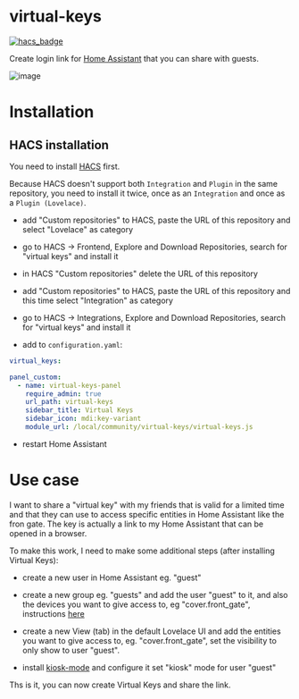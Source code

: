 # virtual-keys
[![hacs_badge](https://img.shields.io/badge/HACS-Custom-41BDF5.svg?style=for-the-badge)](https://github.com/hacs/integration)

Create login link for [Home Assistant](https://www.home-assistant.io/) that you can share with guests.

![image](images/screenshot1.png)

# Installation

## HACS installation

You need to install [HACS](https://hacs.xyz/) first.

Because HACS doesn't support both `Integration` and `Plugin` in the same repository, you need to install it twice, once as an `Integration` and once as a `Plugin (Lovelace)`.

* add "Custom repositories" to HACS, paste the URL of this repository and select "Lovelace" as category

* go to HACS -> Frontend, Explore and Download Repositories, search for "virtual keys" and install it

* in HACS "Custom repositories" delete the URL of this repository

* add "Custom repositories" to HACS, paste the URL of this repository and this time select "Integration" as category

* go to HACS -> Integrations, Explore and Download Repositories, search for "virtual keys" and install it

* add to `configuration.yaml`:

```yaml
virtual_keys:

panel_custom:
  - name: virtual-keys-panel
    require_admin: true
    url_path: virtual-keys
    sidebar_title: Virtual Keys
    sidebar_icon: mdi:key-variant
    module_url: /local/community/virtual-keys/virtual-keys.js
```

* restart Home Assistant

# Use case

I want to share a "virtual key" with my friends that is valid for a limited time and that they can use to access specific entities in Home Assistant like the fron gate. The key is actually a link to my Home Assistant that can be opened in a browser.

To make this work, I need to make some additional steps (after installing Virtual Keys):

* create a new user in Home Assistant eg. "guest"

* create a new group eg. "guests" and add the user "guest" to it, and also the devices you want to give access to, eg "cover.front_gate", instructions [here](https://developers.home-assistant.io/blog/2019/03/11/user-permissions/)

* create a new View (tab) in the default Lovelace UI and add the entities you want to give access to, eg. "cover.front_gate", set the visibility to only show to user "guest".

* install [kiosk-mode](https://github.com/NemesisRE/kiosk-mode) and configure it set "kiosk" mode for user "guest"

Ths is it, you can now create Virtual Keys and share the link.
